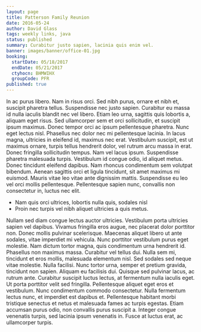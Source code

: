 ```yaml
---
layout: page
title: Patterson Family Reunion
date: 2016-05-24
author: David Glass
tags: weekly links, java
status: published
summary: Curabitur justo sapien, lacinia quis enim vel.
banner: images/banner/office-01.jpg
booking:
  startDate: 05/18/2017
  endDate: 05/21/2017
  ctyhocn: BHMWIHX
  groupCode: PFR
published: true
---
```

In ac purus libero. Nam in risus orci. Sed nibh purus, ornare et nibh et, suscipit pharetra tellus. Suspendisse nec justo sapien. Curabitur eu massa id nulla iaculis blandit nec vel libero. Etiam leo urna, sagittis quis lobortis a, aliquam eget risus. Sed ullamcorper sem et orci sollicitudin, et suscipit ipsum maximus. Donec tempor orci ac ipsum pellentesque pharetra.
Nunc eget lectus nisl. Phasellus nec dolor nec mi pellentesque lacinia. In lacus magna, ultricies in eleifend id, maximus nec erat. Vestibulum suscipit, est ut maximus ornare, turpis tellus hendrerit dolor, vel rutrum arcu massa in erat. Donec fringilla sollicitudin tempus. Nam vel lacus ipsum. Suspendisse pharetra malesuada turpis. Vestibulum id congue odio, id aliquet metus. Donec tincidunt eleifend dapibus. Nam rhoncus condimentum sem volutpat bibendum. Aenean sagittis orci et ligula tincidunt, sit amet maximus mi euismod. Mauris vitae leo vitae ante dignissim mattis. Suspendisse eu leo vel orci mollis pellentesque. Pellentesque sapien nunc, convallis non consectetur in, luctus nec elit.

* Nam quis orci ultrices, lobortis nulla quis, sodales nisl
* Proin nec turpis vel nibh aliquet ultricies a quis metus.

Nullam sed diam congue lectus auctor ultricies. Vestibulum porta ultricies sapien vel dapibus. Vivamus fringilla eros augue, nec placerat dolor porttitor non. Donec mollis pulvinar scelerisque. Maecenas aliquet libero ut ante sodales, vitae imperdiet mi vehicula. Nunc porttitor vestibulum purus eget molestie. Nam dictum tortor magna, quis condimentum urna hendrerit id. Phasellus non maximus massa.
Curabitur vel tellus dui. Nulla sem mi, tincidunt et eros mollis, malesuada elementum nisl. Sed sodales sed neque vitae molestie. Nulla facilisi. Nunc tortor urna, semper et pretium gravida, tincidunt non sapien. Aliquam eu facilisis dui. Quisque sed pulvinar lacus, ac rutrum ante. Curabitur suscipit luctus lectus, at fermentum nulla iaculis eget. Ut porta porttitor velit sed fringilla. Pellentesque aliquet eget eros et vestibulum. Nunc condimentum commodo consectetur. Nulla fermentum lectus nunc, et imperdiet est dapibus et. Pellentesque habitant morbi tristique senectus et netus et malesuada fames ac turpis egestas. Etiam accumsan purus odio, non convallis purus suscipit a. Integer congue venenatis turpis, sed lacinia ipsum venenatis in. Fusce at luctus erat, ac ullamcorper turpis.
